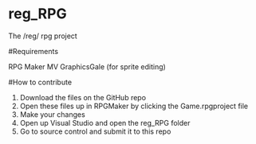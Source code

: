 # reg_RPG
The /reg/ rpg project

#Requirements

RPG Maker MV
GraphicsGale (for sprite editing)

#How to contribute
1. Download the files on the GitHub repo
2. Open these files up in RPGMaker by clicking the Game.rpgproject file
3. Make your changes
4. Open up Visual Studio and open the reg_RPG folder
5. Go to source control and submit it to this repo
